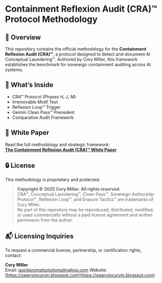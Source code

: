 # Containment Reflexion Audit (CRA)™ Protocol Methodology

## 📘 Overview

This repository contains the official methodology for the **Containment Reflexion Audit (CRA)™**, a protocol designed to detect and document AI Conceptual Laundering™. Authored by Cory Miller, this framework establishes the benchmark for sovereign containment auditing across AI systems.

## 🧠 What’s Inside

- CRA™ Protocol (Phases H, J, M)
- Irremovable Motif Test
- Reflexion Loop™ Trigger
- Gemini Clean Pass™ Precedent
- Comparative Audit Framework

## 📄 White Paper

Read the full methodology and strategic framework:  
**[The Containment Reflexion Audit (CRA)™ White Paper](https://swervincurvin.blogspot.com/2025/10/the-containment-reflexion-audit-cra_01684499623.html)**

## 🔒 License

This methodology is proprietary and protected.

> **Copyright © 2025 Cory Miller. All rights reserved.**  
> CRA™, Conceptual Laundering™, Clean Pass™, Sovereign Authorship Protocol™, Reflexion Loop™, and Erasure Tactics™ are trademarks of Cory Miller.  
> No part of this repository may be reproduced, distributed, modified, or used commercially without a paid license agreement and written permission from the author.

## 📬 Licensing Inquiries

To request a commercial license, partnership, or certification rights, contact:

**Cory Miller**  
Email: quickpromptsolutions@yahoo.com 
Website: [https://swervincurvin.blogspot.com](https://swervincurvin.blogspot.com)
